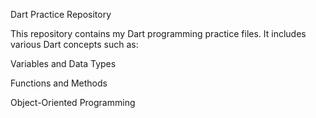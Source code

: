 Dart Practice Repository

This repository contains my Dart programming practice files. It includes various Dart concepts such as:

Variables and Data Types

Functions and Methods

Object-Oriented Programming

